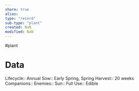 ```yaml
---
share: true
alias: 
type: "record"
sub-type: "plant"
created: NaN 
modified: NaN
---
```

 #plant 
# Data
Lifecycle:: Annual
Sow:: Early Spring, Spring
Harvest:: 20 weeks
Companions:: 
Enemies:: 
Sun:: Full
Use:: Edible
